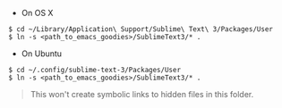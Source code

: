 - On OS X

```console
$ cd ~/Library/Application\ Support/Sublime\ Text\ 3/Packages/User
$ ln -s <path_to_emacs_goodies>/SublimeText3/* .
```

- On Ubuntu

```console
$ cd ~/.config/sublime-text-3/Packages/User
$ ln -s <path_to_emacs_goodies>/SublimeText3/* .
```

> This won't create symbolic links to hidden files in this folder.

